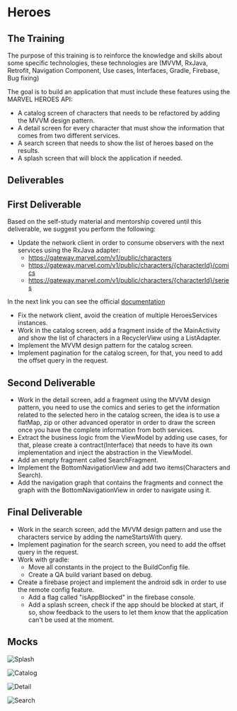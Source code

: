# Heroes

## The Training

The purpose of this training is to reinforce the knowledge and skills about some specific technologies, these technologies are 
(MVVM, RxJava, Retrofit, Navigation Component, Use cases, Interfaces, Gradle, Firebase, Bug fixing)

The goal is to build an application that must include these features using the MARVEL HEROES API:

- A catalog screen of characters that needs to be refactored by adding the MVVM design pattern.
- A detail screen for every character that must show the information that comes from two different services.
- A search screen that needs to show the list of heroes based on the results.
- A splash screen that will block the application if needed.

## Deliverables

## First Deliverable

Based on the self-study material and mentorship covered until this deliverable, we suggest you perform the following:

- Update the network client in order to consume observers with the next services using the RxJava adapter:
    - https://gateway.marvel.com/v1/public/characters
    - https://gateway.marvel.com/v1/public/characters/{characterId}/comics
    - https://gateway.marvel.com/v1/public/characters/{characterId}/series

In the next link you can see the official [documentation](https://developer.marvel.com/docs#!/public/getCharacterStoryCollection_get_5)

- Fix the network client, avoid the creation of multiple HeroesServices instances. 
- Work in the catalog screen, add a fragment inside of the MainActivity and show the list of characters in a RecyclerView using a ListAdapter.
- Implement the MVVM design pattern for the catalog screen.
- Implement pagination for the catalog screen, for that, you need to add the offset query in the request.

## Second Deliverable
- Work in the detail screen, add a fragment using the MVVM design pattern, you need to use the comics and series to get the information related to the selected hero in the catalog screen, the idea is to use a flatMap, zip or other advanced operator in order to draw the screen once you have the complete information from both services.
- Extract the business logic from the ViewModel by adding use cases, for that, please create a contract(Interface) that needs to have its own implementation and inject the abstraction in the ViewModel.
- Add an empty fragment called SearchFragment.
- Implement the BottomNavigationView and add two items(Characters and Search).
- Add the navigation graph that contains the fragments and connect the graph with the BottomNavigationView in order to navigate using it.

## Final Deliverable
- Work in the search screen, add the MVVM design pattern and use the characters service by adding the nameStartsWith query.
- Implement pagination for the search screen, you need to add the offset query in the request.
- Work with gradle:
    - Move all constants in the project to the BuildConfig file.
    - Create a QA build variant based on debug.
- Create a firebase project and implement the android sdk in order to use the remote config feature.
    - Add a flag called "isAppBlocked" in the firebase console.
    - Add a splash screen, check if the app should be blocked at start, if so, show feedback to the users to let them know that the application can't be used at the moment.
    
## Mocks

![Splash](splash.png)

![Catalog](catalog.png)

![Detail](detail.png)

![Search](search.png)

